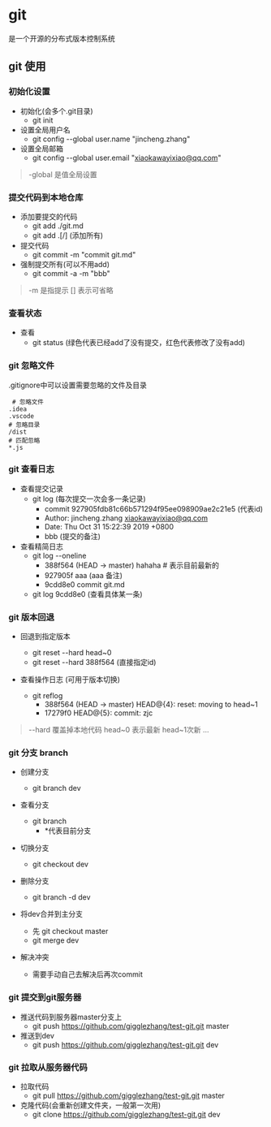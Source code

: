 # git

是一个开源的分布式版本控制系统

## git 使用

### 初始化设置

- 初始化(会多个.git目录)
  - git init
- 设置全局用户名
  - git config --global user.name "jincheng.zhang"
- 设置全局邮箱
  - git config --global user.email "xiaokawayixiao@qq.com"

> -global 是值全局设置

### 提交代码到本地仓库

- 添加要提交的代码
  - git add ./git.md
  - git add .[/]  (添加所有)
- 提交代码
  - git commit -m "commit git.md"  
- 强制提交所有(可以不用add)
  - git commit -a -m "bbb"

> -m 是指提示  [] 表示可省略

### 查看状态

- 查看
  - git status (绿色代表已经add了没有提交，红色代表修改了没有add)

### git 忽略文件

.gitignore中可以设置需要忽略的文件及目录

```.gitignore
 # 忽略文件
.idea
.vscode
# 忽略目录
/dist
# 匹配忽略
*.js
```

### git 查看日志

- 查看提交记录
  - git log (每次提交一次会多一条记录)
    - commit 927905fdb81c66b571294f95ee098909ae2c21e5 (代表id)
    - Author: jincheng.zhang <xiaokawayixiao@qq.com>
    - Date:   Thu Oct 31 15:22:39 2019 +0800
    - bbb (提交的备注)
- 查看精简日志
  - git log --oneline
    - 388f564 (HEAD -> master) hahaha   # 表示目前最新的
    - 927905f aaa  (aaa 备注)
    - 9cdd8e0 commit git.md
  - git log 9cdd8e0 (查看具体某一条)

### git 版本回退

- 回退到指定版本
  - git reset --hard head~0
  - git reset --hard 388f564  (直接指定id)

- 查看操作日志 (可用于版本切换)
  - git reflog
    - 388f564 (HEAD -> master) HEAD@{4}: reset: moving to head~1
    - 17279f0 HEAD@{5}: commit: zjc

> --hard 覆盖掉本地代码  head~0 表示最新 head~1次新 ...

### git 分支 branch

- 创建分支
  - git branch dev
- 查看分支
  - git branch
    - *代表目前分支
- 切换分支
  - git checkout dev
- 删除分支
  - git branch -d dev

- 将dev合并到主分支
  - 先 git checkout master
  - git merge dev

- 解决冲突
  - 需要手动自己去解决后再次commit

### git 提交到git服务器

- 推送代码到服务器master分支上
  - git push https://github.com/gigglezhang/test-git.git master
- 推送到dev
  - git push https://github.com/gigglezhang/test-git.git dev


### git 拉取从服务器代码
- 拉取代码
  - git pull https://github.com/gigglezhang/test-git.git master
- 克隆代码(会重新创建文件夹，一般第一次用)
  - git clone https://github.com/gigglezhang/test-git.git dev
